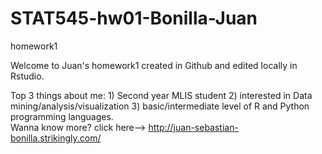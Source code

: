 # STAT545-hw01-Bonilla-Juan
homework1

Welcome to Juan's homework1 created in Github and edited locally in Rstudio.

Top 3 things about me: 1) Second year MLIS student 2) interested in Data mining/analysis/visualization 3) basic/intermediate level of R and Python programming languages.   
Wanna know more? click here--> http://juan-sebastian-bonilla.strikingly.com/

